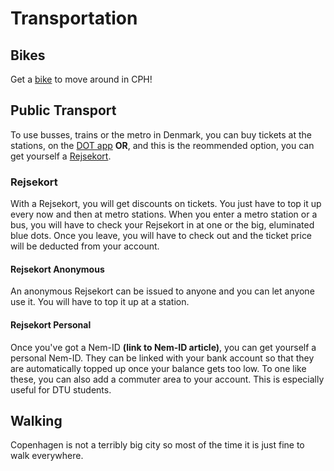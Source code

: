 # Transportation

## Bikes

Get a [bike](bikes.md) to move around in CPH!

## Public Transport

To use busses, trains or the metro in Denmark, you can buy tickets at the stations, on the [DOT app](https://dinoffentligetransport.dk/find-og-koeb-billet/salgssteder/dot-billetter-app/) **OR**, and this is the reommended option, you can get yourself a [Rejsekort](https://www.rejsekort.dk/).

### Rejsekort

With a Rejsekort, you will get discounts on tickets. You just have to top it up every now and then at metro stations. 
When you enter a metro station or a bus, you will have to check your Rejsekort in at one or the big, eluminated blue dots. Once you leave, you will have to check out and the ticket price will be deducted from your account.

#### Rejsekort Anonymous

An anonymous Rejsekort can be issued to anyone and you can let anyone use it. You will have to top it up at a station.

#### Rejsekort Personal

Once you've got a Nem-ID **(link to Nem-ID article)**, you can get yourself a personal Nem-ID. They can be linked with your bank account so that they are automatically topped up once your balance gets too low.
To one like these, you can also add a commuter area to your account. This is especially useful for DTU students.

## Walking

Copenhagen is not a terribly big city so most of the time it is just fine to walk everywhere.
